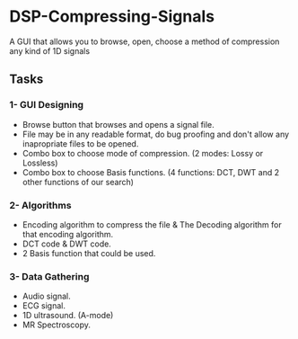 # DSP-Compressing-Signals
A GUI that allows you to browse, open, choose a method of compression any kind of 1D signals

## Tasks
### 1- GUI Designing
  * Browse button that browses and opens a signal file.
  * File may be in any readable format, do bug proofing and don't allow any inapropriate files to be opened.
  * Combo box to choose mode of compression. (2 modes: Lossy or Lossless)
  * Combo box to choose Basis functions. (4 functions: DCT, DWT and 2 other functions of our search)

### 2- Algorithms
  * Encoding algorithm to compress the file & The Decoding algorithm for that encoding algorithm.
  * DCT code & DWT code.
  * 2 Basis function that could be used.

### 3- Data Gathering
  * Audio signal.
  * ECG signal.
  * 1D ultrasound. (A-mode)
  * MR Spectroscopy.

